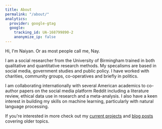 ```yaml
---
title: About
permalink: "/about/"
analytics:
  provider: google-gtag
  google:
    tracking_id: UA-168799890-2
    anonymize_ip: false
---
```


Hi, I'm Naiyan. Or as most people call me, Nay.

I am a social researcher from the University of Birmingham trained in both qualitative and quantitative research methods. My specalisms are based in social media, government studies and public policy. I have worked with charities, community groups, co-operatives and briefly in politics.

I am collaborating internationally with several American academics to co-author papers on the social media platform Reddit including a literature review, ethical data use in research and a meta-analysis. I also have a keen interest in building my skills on machine learning, particularly with natural language processing.

If you're interested in more check out my [current projects](/projects) and [blog posts](/categories/) covering older topics.
